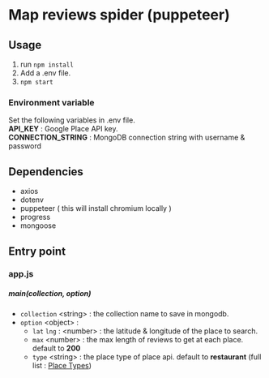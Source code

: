 # Map reviews spider (puppeteer)

## Usage
1. run `npm install`
2. Add a .env file.
3. `npm start`

### Environment variable
Set the following variables in .env file.    
**API_KEY** : Google Place API key.    
**CONNECTION_STRING** :   MongoDB connection string with username & password

## Dependencies
- axios
- dotenv
- puppeteer ( this will install chromium locally )
- progress
- mongoose

## Entry point
### app.js
##### main(collection, option)   
- `collection` \<string> : the collection name to save in mongodb.  
- `option` \<object> : 
    * `lat` `lng` : \<number> : the latitude & longitude of the place to search.   
    * `max` \<number> : the max length of reviews to get at each place. default to **200**    
    * `type` \<string> : the place type of place api. default to **restaurant** (full list : [Place Types](https://developers.google.com/places/supported_types))